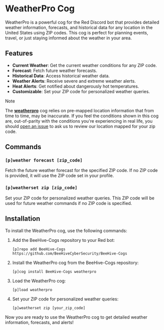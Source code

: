 # WeatherPro Cog

WeatherPro is a powerful cog for the Red Discord bot that provides detailed weather information, forecasts, and historical data for any location in the United States using ZIP codes. This cog is perfect for planning events, travel, or just staying informed about the weather in your area.

## Features

- **Current Weather**: Get the current weather conditions for any ZIP code.
- **Forecast**: Fetch future weather forecasts.
- **Historical Data**: Access historical weather data.
- **Weather Alerts**: Receive severe and extreme weather alerts.
- **Heat Alerts**: Get notified about dangerously hot temperatures.
- **Customizable**: Set your ZIP code for personalized weather queries.

>[!NOTE]
>The **[weatherpro](https://github.com/BeeHiveCyberSecurity/BeeHive-Cogs/tree/main/weatherpro)** cog relies on pre-mapped location information that from time to time, may be inaccurate. If you feel the conditions shown in this cog are, out-of-parity with the conditions you're experiencing in real life, you should [open an issue](https://github.com/BeeHiveCyberSecurity/BeeHive-Cogs/issues/new?assignees=&labels=enhancement%2C+good+first+issue&projects=&template=location-review.md&title=%28Location+review%29) to ask us to review our location mapped for your zip code.

## Commands

### `[p]weather forecast [zip_code]`
Fetch the future weather forecast for the specified ZIP code. If no ZIP code is provided, it will use the ZIP code set in your profile.

### `[p]weatherset zip [zip_code]`
Set your ZIP code for personalized weather queries. This ZIP code will be used for future weather commands if no ZIP code is specified.

## Installation

To install the WeatherPro cog, use the following commands:

1. Add the BeeHive-Cogs repository to your Red bot:
   ```
   [p]repo add BeeHive-Cogs https://github.com/BeeHiveCyberSecurity/BeeHive-Cogs
   ```

2. Install the WeatherPro cog from the BeeHive-Cogs repository:
   ```
   [p]cog install BeeHive-Cogs weatherpro
   ```

3. Load the WeatherPro cog:
   ```
   [p]load weatherpro
   ```

4. Set your ZIP code for personalized weather queries:
   ```
   [p]weatherset zip [your_zip_code]
   ```

Now you are ready to use the WeatherPro cog to get detailed weather information, forecasts, and alerts!
